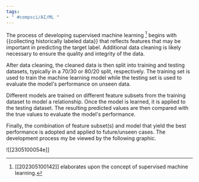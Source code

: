 ```yaml
---
tags:
- " #compsci/AI/ML "
---
```


The process of developing supervised machine learning [^1] begins with {{collecting historically labeled data}} that reflects features that may be important in predicting the target label. Additional data cleaning is likely necessary to ensure the quality and integrity of the data. <!--SR:!2023-07-15,3,250-->

After data cleaning, the cleaned data is then split into training and testing datasets, typically in a 70/30 or 80/20 split, respectively. The training set is used to train the machine learning model while the testing set is used to evaluate the model's performance on unseen data.

Different models are trained on different feature subsets from the training dataset to model a relationship. Once the model is learned, it is applied to the testing dataset. The resulting predicted values are then compared with the true values to evaluate the model's performance.

Finally, the combination of feature subset(s) and model that yield the best performance is adopted and applied to future/unseen cases. The development process my be viewed by the following graphic.

![[2305100054e]]

[^1]: [[202305100142]] elaborates upon the concept of supervised machine learning.